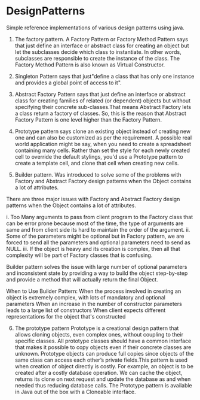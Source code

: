 # DesignPatterns

Simple reference implementations of various design patterns using java.

1. The factory pattern.
A Factory Pattern or Factory Method Pattern says that just define an interface or abstract class for creating an object but
 let the subclasses decide which class to instantiate. In other words, subclasses are responsible to create the instance of the class.
The Factory Method Pattern is also known as Virtual Constructor.

2. Singleton Pattern says that just"define a class that has only one instance and provides a global point of access to it".

3. Abstract Factory Pattern says that just define an interface or abstract class for creating families of related (or dependent) objects but without specifying their concrete sub-classes.That means Abstract Factory lets a class return a factory of classes. So, this is the reason that Abstract Factory Pattern is one level higher than the Factory Pattern. 

4. Prototype pattern says clone an existing object instead of creating new one and can also be customized as per the requirement. A possible real world application might be say, when you need to create a spreadsheet containing many cells. Rather than set the style for each newly created cell to override the default stylings, you'd use a Prototype pattern to create a template cell, and clone that cell when creating new cells.

5. Builder pattern. 
Was introduced to solve some of the problems with Factory and Abstract Factory design patterns when the Object contains a lot of attributes.

There are three major issues with Factory and Abstract Factory design patterns when the Object contains a lot of attributes.

i. Too Many arguments to pass from client program to the Factory class that can be error prone because most of the time, the type of arguments are same and from client side its hard to maintain the order of the argument.
ii. Some of the parameters might be optional but in Factory pattern, we are forced to send all the parameters and optional parameters need to send as NULL.
iii. If the object is heavy and its creation is complex, then all that complexity will be part of Factory classes that is confusing.

Builder pattern solves the issue with large number of optional parameters and inconsistent
 state by providing a way to build the object step-by-step and provide a method that will actually return the final Object.
 
 When to Use Builder Pattern:
When the process involved in creating an object is extremely complex, with lots of mandatory and optional parameters
When an increase in the number of constructor parameters leads to a large list of constructors
When client expects different representations for the object that's constructed
 
6. The prototype pattern 
Prototype is a creational design pattern that allows cloning objects,
even complex ones, without coupling to their specific classes.
All prototype classes should have a common interface that makes it 
possible to copy objects even if their concrete classes are unknown. 
Prototype objects can produce full copies since objects of the same 
class can access each other’s private fields.This pattern is used when
creation of object directly is costly. For example, an object is to be 
created after a costly database operation. We can cache the object, 
returns its clone on next request and update the 
database as and when needed thus reducing database calls.
The Prototype pattern is available in Java out of the box with a Cloneable interface.

 